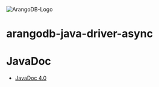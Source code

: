 
![ArangoDB-Logo](https://docs.arangodb.com/assets/arangodb_logo_2016_inverted.png)

# arangodb-java-driver-async

# JavaDoc

* [JavaDoc 4.0](http://arangodb.github.io/arangodb-java-driver-async/javadoc-4_0/index.html)